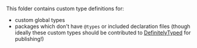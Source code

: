 This folder contains custom type definitions for:

- custom global types
- packages which don't have `@types` or included declaration files (though ideally these custom types should be contributed to [DefinitelyTyped](https://github.com/DefinitelyTyped/DefinitelyTyped) for publishing!)
